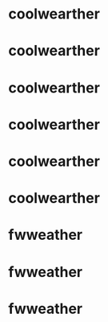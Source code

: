 # coolwearther
# coolwearther
# coolwearther
# coolwearther
# coolwearther
# coolwearther
# fwweather
# fwweather
# fwweather
